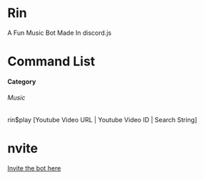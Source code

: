 # Rin
A Fun Music Bot Made In discord.js

# Command List

#### Category

###### Music

rin$play [Youtube Video URL | Youtube Video ID | Search String]

# nvite
[Invite the bot here](https://discordapp.com/oauth2/authorize?client_id=667632306457935873&scope=bot&permissions=45473089)
